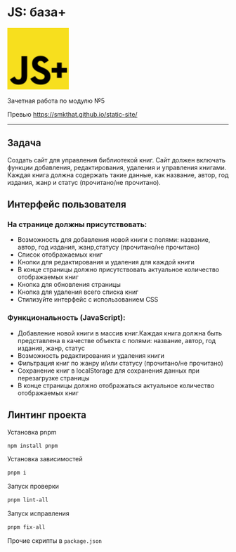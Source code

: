# JS: база+
<img src="assets/images/logo.svg" width="140"  alt="logo"/>

Зачетная работа по модулю №5

Превью https://smkthat.github.io/static-site/

___



## Задача

Создать сайт для управления библиотекой книг. Сайт должен включать функции добавления, редактирования, удаления и управления книгами. Каждая книга должна содержать такие данные, как название, автор, год издания, жанр и статус (прочитано/не прочитано).
    
## Интерфейс пользователя
    
### На странице должны присутствовать:

- Возможность для добавления новой книги с полями: название, автор, год издания, жанр,статусу (прочитано/не прочитано)
- Список отображаемых книг
- Кнопки для редактирования и удаления для каждой книги
- В конце страницы должно присутствовать актуальное количество отображаемых книг
- Кнопка для обновления страницы
- Кнопка для удаления всего списка книг
- Стилизуйте интерфейс с использованием CSS
    
### Функциональность (JavaScript):

- Добавление новой книги в массив книг.Каждая книга должна быть представлена в качестве объекта с полями: название, автор, год издания, жанр, статус
- Возможность редактирования и удаления книги
- Фильтрация книг по жанру и/или статусу (прочитано/не прочитано)
- Сохранение книг в localStorage для сохранения данных при перезагрузке страницы
- В конце страницы должно отображаться актуальное количество отображаемых книг

## Линтинг проекта

Установка pnpm

```bash
npm install pnpm
```

Установка зависимостей

```bash
pnpm i
```

Запуск проверки

```bash
pnpm lint-all
```

Запуск исправления

```bash
pnpm fix-all
```

Прочие скрипты в `package.json`
